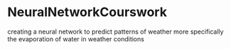 # NeuralNetworkCourswork
creating a neural network to predict patterns of weather more specifically the evaporation of water in weather conditions
